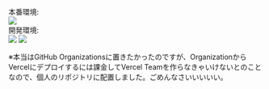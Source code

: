 本番環境: \
[![](https://img.shields.io/badge/production-up-brightgreen)](https://hit-unplugged-oglive.vercel.app/) \
開発環境: \
[![](https://img.shields.io/badge/development-up-brightgreen)](https://hit-unplugged-oglive-git-dev-ko-he-e.vercel.app/)
[![](https://img.shields.io/github/workflow/status/ko-he-e/oglive-web/test-dev/dev)](https://github.com/ko-he-e/oglive-web/actions/workflows/test-dev.yml)

※本当はGitHub Organizationsに置きたかったのですが、OrganizationからVercelにデプロイするには課金してVercel Teamを作らなきゃいけないとのことなので、個人のリポジトリに配置しました。ごめんなさいいいいい。